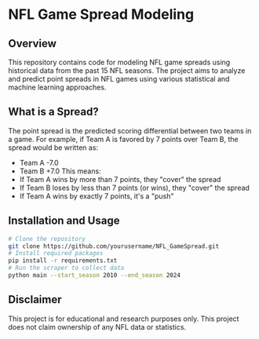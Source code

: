 # NFL Game Spread Modeling
## Overview
This repository contains code for modeling NFL game spreads using historical data from the past 15 NFL seasons. The project aims to analyze and predict point spreads in NFL games using various statistical and machine learning approaches.
## What is a Spread?
The point spread is the predicted scoring differential between two teams in a game. For example, if Team A is favored by 7 points over Team B, the spread would be written as:
- Team A -7.0
- Team B +7.0
This means:
- If Team A wins by more than 7 points, they "cover" the spread
- If Team B loses by less than 7 points (or wins), they "cover" the spread
- If Team A wins by exactly 7 points, it's a "push"
## Installation and Usage
```bash
# Clone the repository
git clone https://github.com/yourusername/NFL_GameSpread.git
# Install required packages
pip install -r requirements.txt
# Run the scraper to collect data
python main --start_season 2010 --end_season 2024 
```
## Disclaimer
This project is for educational and research purposes only. This project does not claim ownership of any NFL data or statistics.

